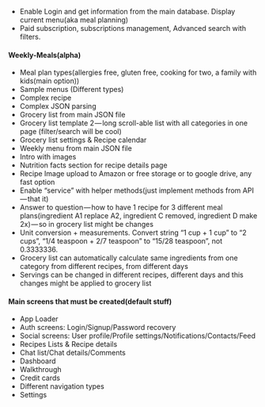 - Enable Login and get information from the main database. Display current menu(aka meal planning)
- Paid subscription, subscriptions management, Advanced search with filters.


#### Weekly-Meals(alpha)
- Meal plan types(allergies free, gluten free, cooking for two, a family with kids(main option))
- Sample menus (Different types)
- Complex recipe
- Complex JSON parsing
- Grocery list from main JSON file
- Grocery list template 2 — long scroll-able list with all categories in one page (filter/search will be cool)
- Grocery list settings & Recipe calendar
- Weekly menu from main JSON file
- Intro with images
- Nutrition facts section for recipe details page
- Recipe Image upload to Amazon or free storage or to google drive, any fast option
- Enable “service” with helper methods(just implement methods from API — that it)
- Answer to question — how to have 1 recipe for 3 different meal plans(ingredient A1 replace A2, ingredient C removed, ingredient D make 2x) — so in grocery list might be changes
- Unit conversion + measurements. Convert string “1 cup + 1 cup” to “2 cups”, “1/4 teaspoon + 2/7 teaspoon” to “15/28 teaspoon”, not 0.3333336.
- Grocery list can automatically calculate same ingredients from one category from different recipes, from different days
- Servings can be changed in different recipes, different days and this changes might be applied to grocery list


#### Main screens that must be created(default stuff)
- App Loader
- Auth screens: Login/Signup/Password recovery
- Social screens: User profile/Profile settings/Notifications/Contacts/Feed
- Recipes Lists & Recipe details
- Chat list/Chat details/Comments
- Dashboard
- Walkthrough
- Credit cards
- Different navigation types
- Settings
